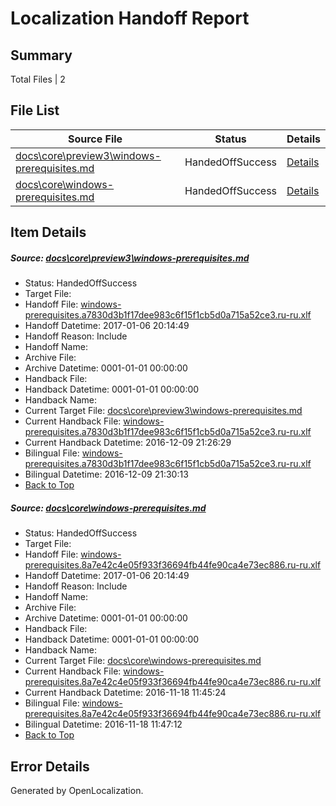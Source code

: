 # <a name='report-top'></a> Localization Handoff Report

## Summary
 Total Files | 2

## File List
 Source File | Status | Details 
 ----------- | ------ | ------- 
 [docs\core\preview3\windows-prerequisites.md](https://github.com/dotnet/docs/blob/c81b3b4785bff3bf8963e0ba1b917a5f797099ff/docs/core/preview3/windows-prerequisites.md) | HandedOffSuccess | [Details](#fa172832ea849484230d2a8a77ed267689549a7892)
 [docs\core\windows-prerequisites.md](https://github.com/dotnet/docs/blob/c81b3b4785bff3bf8963e0ba1b917a5f797099ff/docs/core/windows-prerequisites.md) | HandedOffSuccess | [Details](#b5c088da7d1155414a08995ae0d72154af891190131)

## Item Details
##### <a name='fa172832ea849484230d2a8a77ed267689549a7892'></a> Source: [docs\core\preview3\windows-prerequisites.md](https://github.com/dotnet/docs/blob/c81b3b4785bff3bf8963e0ba1b917a5f797099ff/docs/core/preview3/windows-prerequisites.md)
* Status: HandedOffSuccess
* Target File: 
* Handoff File: [windows-prerequisites.a7830d3b1f17dee983c6f15f1cb5d0a715a52ce3.ru-ru.xlf](https://github.com/dotnet/docs.handoff/blob/fb8417c570aa17fe7d5e4350f001e9309fcf2fc6/ol-handoff/dotnet/docs.ru-ru/master/ht-p1/windows-prerequisites.a7830d3b1f17dee983c6f15f1cb5d0a715a52ce3.ru-ru.xlf)
* Handoff Datetime: 2017-01-06 20:14:49
* Handoff Reason: Include
* Handoff Name: 
* Archive File: 
* Archive Datetime: 0001-01-01 00:00:00
* Handback File: 
* Handback Datetime: 0001-01-01 00:00:00
* Handback Name: 
* Current Target File: [docs\core\preview3\windows-prerequisites.md](https://github.com/dotnet/docs.ru-ru/blob/98b01d6c4903bdcd82643f58e86d59ab9523be93/docs/core/preview3/windows-prerequisites.md)
* Current Handback File: [windows-prerequisites.a7830d3b1f17dee983c6f15f1cb5d0a715a52ce3.ru-ru.xlf](https://github.com/dotnet/docs.handback/blob/dbbebf479e19ee428f23855ddd3569201151a424/ol-handback/dotnet/docs.ru-ru/master/ht-p1/windows-prerequisites.a7830d3b1f17dee983c6f15f1cb5d0a715a52ce3.ru-ru.xlf)
* Current Handback Datetime: 2016-12-09 21:26:29
* Bilingual File: [windows-prerequisites.a7830d3b1f17dee983c6f15f1cb5d0a715a52ce3.ru-ru.xlf](https://github.com/dotnet/docs.handback/blob/dbbebf479e19ee428f23855ddd3569201151a424/ol-handback/dotnet/docs.ru-ru/master/ht-p1/windows-prerequisites.a7830d3b1f17dee983c6f15f1cb5d0a715a52ce3.ru-ru.xlf)
* Bilingual Datetime: 2016-12-09 21:30:13
* [Back to Top](#report-top)

##### <a name='b5c088da7d1155414a08995ae0d72154af891190131'></a> Source: [docs\core\windows-prerequisites.md](https://github.com/dotnet/docs/blob/c81b3b4785bff3bf8963e0ba1b917a5f797099ff/docs/core/windows-prerequisites.md)
* Status: HandedOffSuccess
* Target File: 
* Handoff File: [windows-prerequisites.8a7e42c4e05f933f36694fb44fe90ca4e73ec886.ru-ru.xlf](https://github.com/dotnet/docs.handoff/blob/fb8417c570aa17fe7d5e4350f001e9309fcf2fc6/ol-handoff/dotnet/docs.ru-ru/master/ht-p1/windows-prerequisites.8a7e42c4e05f933f36694fb44fe90ca4e73ec886.ru-ru.xlf)
* Handoff Datetime: 2017-01-06 20:14:49
* Handoff Reason: Include
* Handoff Name: 
* Archive File: 
* Archive Datetime: 0001-01-01 00:00:00
* Handback File: 
* Handback Datetime: 0001-01-01 00:00:00
* Handback Name: 
* Current Target File: [docs\core\windows-prerequisites.md](https://github.com/dotnet/docs.ru-ru/blob/808fa06e81a47cc4b539058c93b7b55087e1dce0/docs/core/windows-prerequisites.md)
* Current Handback File: [windows-prerequisites.8a7e42c4e05f933f36694fb44fe90ca4e73ec886.ru-ru.xlf](https://github.com/dotnet/docs.handback/blob/e3f72907edab9a06a7a3d8231eff5165133cb91f/ol-handback/dotnet/docs.ru-ru/master/ht-p1/windows-prerequisites.8a7e42c4e05f933f36694fb44fe90ca4e73ec886.ru-ru.xlf)
* Current Handback Datetime: 2016-11-18 11:45:24
* Bilingual File: [windows-prerequisites.8a7e42c4e05f933f36694fb44fe90ca4e73ec886.ru-ru.xlf](https://github.com/dotnet/docs.handback/blob/e3f72907edab9a06a7a3d8231eff5165133cb91f/ol-handback/dotnet/docs.ru-ru/master/ht-p1/windows-prerequisites.8a7e42c4e05f933f36694fb44fe90ca4e73ec886.ru-ru.xlf)
* Bilingual Datetime: 2016-11-18 11:47:12
* [Back to Top](#report-top)


## Error Details

Generated by OpenLocalization.
